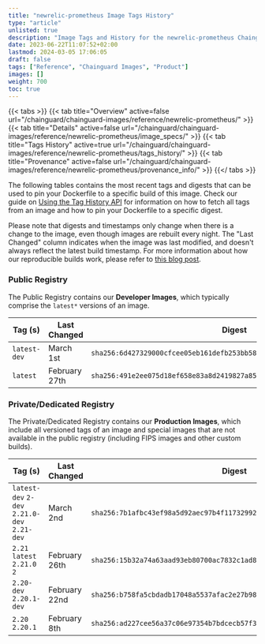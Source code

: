 ```yaml
---
title: "newrelic-prometheus Image Tags History"
type: "article"
unlisted: true
description: "Image Tags and History for the newrelic-prometheus Chainguard Image"
date: 2023-06-22T11:07:52+02:00
lastmod: 2024-03-05 17:06:05
draft: false
tags: ["Reference", "Chainguard Images", "Product"]
images: []
weight: 700
toc: true
---
```


{{< tabs >}}
{{< tab title="Overview" active=false url="/chainguard/chainguard-images/reference/newrelic-prometheus/" >}}
{{< tab title="Details" active=false url="/chainguard/chainguard-images/reference/newrelic-prometheus/image_specs/" >}}
{{< tab title="Tags History" active=true url="/chainguard/chainguard-images/reference/newrelic-prometheus/tags_history/" >}}
{{< tab title="Provenance" active=false url="/chainguard/chainguard-images/reference/newrelic-prometheus/provenance_info/" >}}
{{</ tabs >}}

The following tables contains the most recent tags and digests that can be used to pin your Dockerfile to a specific build of this image. Check our guide on [Using the Tag History API](/chainguard/chainguard-images/using-the-tag-history-api/) for information on how to fetch all tags from an image and how to pin your Dockerfile to a specific digest.

Please note that digests and timestamps only change when there is a change to the image, even though images are rebuilt every night. The "Last Changed" column indicates when the image was last modified, and doesn't always reflect the latest build timestamp. For more information about how our reproducible builds work, please refer to [this blog post](https://www.chainguard.dev/unchained/reproducing-chainguards-reproducible-image-builds).

### Public Registry
The Public Registry contains our **Developer Images**, which typically comprise the `latest*` versions of an image.

| Tag (s)       | Last Changed  | Digest                                                                    |
|---------------|---------------|---------------------------------------------------------------------------|
|  `latest-dev` | March 1st     | `sha256:6d427329000cfcee05eb161defb253bb5879a34f4c4384c5752c4b26289fe85f` |
|  `latest`     | February 27th | `sha256:491e2ee075d18ef658e83a8d2419827a850427dd16d9e77e8e4aae21a5e5265b` |


### Private/Dedicated Registry
The Private/Dedicated Registry contains our **Production Images**, which include all versioned tags of an image and special images that are not available in the public registry (including FIPS images and other custom builds).

| Tag (s)                                       | Last Changed  | Digest                                                                    |
|-----------------------------------------------|---------------|---------------------------------------------------------------------------|
|  `latest-dev` `2-dev` `2.21.0-dev` `2.21-dev` | March 2nd     | `sha256:7b1afbc43ef98a5d92aec97b4f117329925cfc6d58f141e1b028fef625a94215` |
|  `2.21` `latest` `2.21.0` `2`                 | February 26th | `sha256:15b32a74a63aad93eb80700ac7832c1ad8cea8e96421a754a53283c872194d08` |
|  `2.20-dev` `2.20.1-dev`                      | February 22nd | `sha256:b758fa5cbdadb17048a5537afac2e27b988fb856773793b971b6a08f472b6ab5` |
|  `2.20` `2.20.1`                              | February 8th  | `sha256:ad227cee56a37c06e97354b7bdcecb57f34c9ac79a0f0d3d9641f6daa91de988` |

